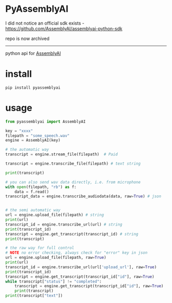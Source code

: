 # PyAssemblyAI

I did not notice an official sdk exists - https://github.com/AssemblyAI/assemblyai-python-sdk

repo is now archived


________________________________

python api for [AssemblyAI](https://www.assemblyai.com/)

# install

    pip install pyassemblyai
    
# usage

```python
from pyassemblyai import AssemblyAI

key = "xxxx"
filepath = "some_speech.wav"
engine = AssemblyAI(key)

# the automatic way
transcript = engine.stream_file(filepath)  # Paid

transcript = engine.transcribe_file(filepath) # text string

print(transcript)

# you can also send wav data directly, i.e. from microphone
with open(filepath, "rb") as f:
    data = f.read()
transcript_data = engine.transcribe_audiodata(data, raw=True) # json


# the semi automatic way
url = engine.upload_file(filepath) # string
print(url)
transcript_id = engine.transcribe_url(url) # string
print(transcript_id)
transcript = engine.get_transcript(transcript_id) # string
print(transcript)

# the raw way for full control
# NOTE no error checking, always check for "error" key in json
url = engine.upload_file(filepath, raw=True)
print(url)
transcript_id = engine.transcribe_url(url['upload_url'], raw=True)
print(transcript_id)
transcript = engine.get_transcript(transcript_id["id"], raw=True)
while transcript["status"] != "completed":
    transcript = engine.get_transcript(transcript_id["id"], raw=True)
    print(transcript)
print(transcript["text"])

```
